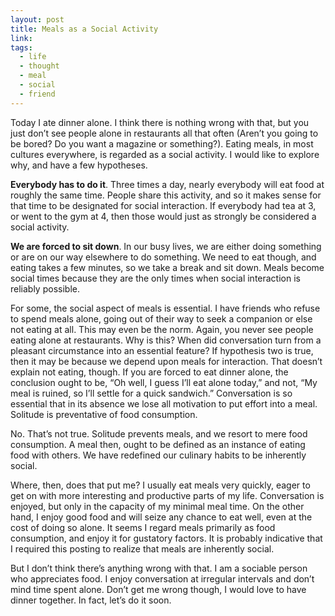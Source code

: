 ```yaml
---
layout: post
title: Meals as a Social Activity
link: 
tags: 
  - life
  - thought
  - meal
  - social
  - friend
---
```


Today I ate dinner alone. I think there is nothing wrong with that, but you just don’t see people alone in restaurants all that often (Aren’t you going to be bored? Do you want a magazine or something?). Eating meals, in most cultures everywhere, is regarded as a social activity. I would like to explore why, and have a few hypotheses.

**Everybody has to do it**. Three times a day, nearly everybody will eat food at roughly the same time. People share this activity, and so it makes sense for that time to be designated for social interaction. If everybody had tea at 3, or went to the gym at 4, then those would just as strongly be considered a social activity.

**We are forced to sit down**. In our busy lives, we are either doing something or are on our way elsewhere to do something. We need to eat though, and eating takes a few minutes, so we take a break and sit down. Meals become social times because they are the only times when social interaction is reliably possible.

<!-- more -->

For some, the social aspect of meals is essential. I have friends who refuse to spend meals alone, going out of their way to seek a companion or else not eating at all. This may even be the norm. Again, you never see people eating alone at restaurants. Why is this? When did conversation turn from a pleasant circumstance into an essential feature? If hypothesis two is true, then it may be because we depend upon meals for interaction. That doesn’t explain not eating, though. If you are forced to eat dinner alone, the conclusion ought to be, “Oh well, I guess I’ll eat alone today,” and not, “My meal is ruined, so I’ll settle for a quick sandwich.” Conversation is so essential that in its absence we lose all motivation to put effort into a meal. Solitude is preventative of food consumption.

No. That’s not true. Solitude prevents meals, and we resort to mere food consumption. A meal then, ought to be defined as an instance of eating food with others. We have redefined our culinary habits to be inherently social.

Where, then, does that put me? I usually eat meals very quickly, eager to get on with more interesting and productive parts of my life. Conversation is enjoyed, but only in the capacity of my minimal meal time. On the other hand, I enjoy good food and will seize any chance to eat well, even at the cost of doing so alone. It seems I regard meals primarily as food consumption, and enjoy it for gustatory factors. It is probably indicative that I required this posting to realize that meals are inherently social.

But I don’t think there’s anything wrong with that. I am a sociable person who appreciates food. I enjoy conversation at irregular intervals and don’t mind time spent alone. Don’t get me wrong though, I would love to have dinner together. In fact, let’s do it soon.
